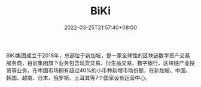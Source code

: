 ﻿---
weight: 
title: "BiKi"
description: "Bikicoin成立于2018年6月，注册于新加坡，是一家全球性的数字货币交易服务商。"
date: 2022-03-25T21:57:40+08:00
lastmod: 2022-03-25T16:45:40+08:00
draft: false
authors: ["Metabd"]
featuredImage: "biki.webp"
link: ""
tags: ["交易所","BiKi"]
categories: ["navigation"]
navigation: ["交易所"]
lightgallery: true
toc: true
pinned: false
recommend: false
recommend1: false
---
BiKi集团成立于2018年，总部位于新加坡，是一家全球性的区块链数字资产交易服务商，目前集团旗下业务包含现货交易、衍生品交易、数字银行、区块链产业投资等业务，在中国市场拥有超过40%的小币种新增市场份额，在新加坡、中国、韩国、越南、日本、俄罗斯、土耳其等7个国家设有运营中心。
